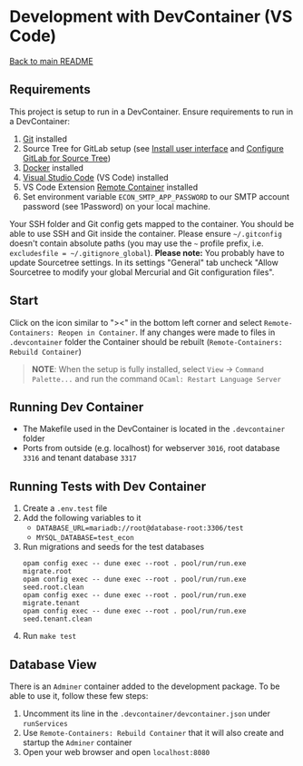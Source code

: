 # Development with DevContainer (VS Code)

[Back to main README](../README.md)

## Requirements

This project is setup to run in a DevContainer. Ensure requirements to run in a DevContainer:

1. [Git](https://gitlab.uzh.ch/econ/it/engineering-public/-/wikis/git) installed
1. Source Tree for GitLab setup (see [Install user interface](https://gitlab.uzh.ch/econ/it/engineering-public/-/wikis/git#install-user-interface) and [Configure GitLab for Source Tree](https://gitlab.uzh.ch/econ/it/engineering-public/-/wikis/git#configure-gitlab-for-source-tree))
1. [Docker](/Technologies/Docker) installed
1. [Visual Studio Code](https://code.visualstudio.com/) (VS Code) installed
1. VS Code Extension [Remote Container](https://marketplace.visualstudio.com/items?itemName=ms-vscode-remote.remote-containers) installed
1. Set environment variable `ECON_SMTP_APP_PASSWORD` to our SMTP account password (see 1Password) on your local machine.

Your SSH folder and Git config gets mapped to the container. You should be able to use SSH and Git inside the
container. Please ensure `~/.gitconfig` doesn't contain absolute paths (you may use the `~` profile prefix, i.e.
`excludesfile = ~/.gitignore_global`). **Please note:** You probably have to update Sourcetree settings. In its
settings "General" tab uncheck "Allow Sourcetree to modify your global Mercurial and Git configuration files".

## Start

Click on the icon similar to "><" in the bottom left corner and select `Remote-Containers: Reopen in Container`.
If any changes were made to files in `.devcontainer` folder the Container should be rebuilt (`Remote-Containers: Rebuild Container`)

> **NOTE**: When the setup is fully installed, select `View` -> `Command Palette...` and run the command `OCaml: Restart Language Server`

## Running Dev Container

- The Makefile used in the DevContainer is located in the `.devcontainer` folder
- Ports from outside (e.g. localhost) for webserver `3016`, root database `3316` and tenant database `3317`

## Running Tests with Dev Container

1. Create a `.env.test` file
1. Add the following variables to it
    - `DATABASE_URL=mariadb://root@database-root:3306/test`
    - `MYSQL_DATABASE=test_econ`
1. Run migrations and seeds for the test databases
    ```
    opam config exec -- dune exec --root . pool/run/run.exe migrate.root
    opam config exec -- dune exec --root . pool/run/run.exe seed.root.clean
    opam config exec -- dune exec --root . pool/run/run.exe migrate.tenant
    opam config exec -- dune exec --root . pool/run/run.exe seed.tenant.clean
    ```
1. Run `make test`

## Database View

There is an `Adminer` container added to the development package. To be able to use it, follow these few steps:

1. Uncomment its line in the `.devcontainer/devcontainer.json` under `runServices`
1. Use `Remote-Containers: Rebuild Container` that it will also create and startup the `Adminer` container
1. Open your web browser and open `localhost:8080`
